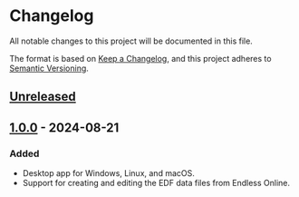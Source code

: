 # Changelog

All notable changes to this project will be documented in this file.

The format is based on [Keep a Changelog](https://keepachangelog.com/en/1.0.0/),
and this project adheres to [Semantic Versioning](https://semver.org/spec/v2.0.0.html).

## [Unreleased]

## [1.0.0] - 2024-08-21

### Added

- Desktop app for Windows, Linux, and macOS.
- Support for creating and editing the EDF data files from Endless Online.

[Unreleased]: https://github.com/cirras/eodata/compare/v1.0.0...HEAD
[1.0.0]: https://github.com/cirras/eodata/releases/tag/v1.0.0